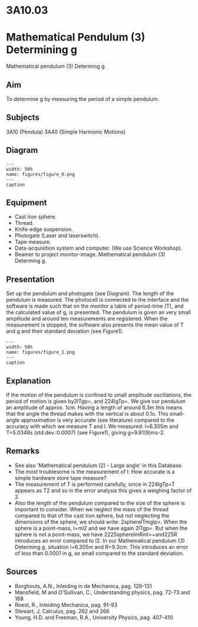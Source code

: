 # 3A10.03 
  # Mathematical Pendulum (3) Determining g 
 Mathematical pendulum (3) Determing g.    
  
## Aim   
 To determine g by measuring the period of a simple pendulum.    
  
## Subjects   
 3A10 (Pendula) 3A40 (Simple Harmonic Motions)   
  
## Diagram   
   
```{figure} figures/figure_0.png  
---  
width: 50%  
name: figures/figure_0.png  
---  
caption  
``` 
      
  
## Equipment   
 
 *  Cast iron sphere. 
 *  Thread. 
 *  Knife-edge suspension. 
 *  Photogate (Laser and laserswitch). 
 *  Tape measure. 
 *  Data-acquisition system and computer. (We use Science Workshop). 
 *  Beamer to project monitor-image. Mathematical pendulum (3) Determing g.
    
  
## Presentation   
 Set up the pendulum and photogate (see Diagram). The length of the pendulum is measured. The photocell is connected to the interface and the software is made such that on the monitor a table of period-time (T), and the calculated value of g, is presented. The pendulum is given an very small amplitude and around ten measurements are registered. When the measurement is stopped, the software also presents the mean value of T and g and their standard deviation (see Figure1).      
```{figure} figures/figure_1.png  
---  
width: 50%  
name: figures/figure_1.png  
---  
caption  
``` 
   
  
## Explanation   
 If the motion of the pendulum is confined to small amplitude oscillations, the period of motion is given by2lTgp=, and 224lgTp=. We give our pendulum an amplitude of approx. 1cm. Having a length of around 6.3m this means that the angle the thread makes with the vertical is about 0.1o. This small-angle approximation is very accurate (see literature) compared to the accuracy with which we measure T and l. We measured: l=6.305m and T=5.0348s (std.dev.:0.0007) (see Figure1), giving g=9.81(9)ms-2.    
  
## Remarks   
 
 *  See also 'Mathematical pendulum (2) - Large angle' in this Database. 
 *  The most troublesome is the measurement of l: How accurate is a simple hardware store tape measure? 
 *  The measurement of T is performed carefully, since in 224lgTp=T appears as T2 and so in the error analysis this gives a weighing factor of 2. 
 *  Also the length of the pendulum compared to the size of the sphere is important to consider. When we neglect the mass of the thread compared to that of the cast iron sphere, but not neglecting the dimensions of the sphere, we should
 write: 2spherelTmglp=. When the sphere is a point-mass, I=ml2 and we have again 2lTgp=. But when the sphere is not a point-mass, we have 2225sphereImRml=+and225R introduces an error compared to l2. In our Mathematical pendulum (3) Determing g.   situation l=6.305m and R=9.3cm. This introduces an error of less than 0.0001 in g, so small compared to the standard deviation.   
  
## Sources   
 
 *  Borghouts, A.N., Inleiding in de Mechanica, pag. 129-131 
 *  Mansfield, M and O'Sullivan, C., Understanding physics, pag. 72-73 and 168 
 *  Roest, R., Inleiding Mechanica, pag. 91-93 
 *  Stewart, J, Calculus, pag. 262 and 266 
 *  Young, H.D. and Freeman, R.A., University Physics, pag. 407-410
  